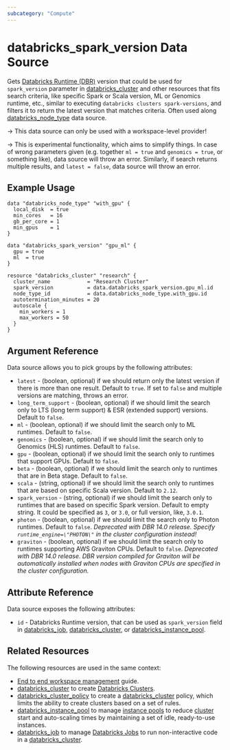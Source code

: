 ```yaml
---
subcategory: "Compute"
---
```

# databricks_spark_version Data Source

Gets [Databricks Runtime (DBR)](https://docs.databricks.com/runtime/dbr.html) version that could be used for `spark_version` parameter in [databricks_cluster](../resources/cluster.md) and other resources that fits search criteria, like specific Spark or Scala version, ML or Genomics runtime, etc., similar to executing `databricks clusters spark-versions`, and filters it to return the latest version that matches criteria. Often used along [databricks_node_type](node_type.md) data source.

-> This data source can only be used with a workspace-level provider!

-> This is experimental functionality, which aims to simplify things. In case of wrong parameters given (e.g. together `ml = true` and `genomics = true`, or something like), data source will throw an error.  Similarly, if search returns multiple results, and `latest = false`, data source will throw an error.

## Example Usage

```hcl
data "databricks_node_type" "with_gpu" {
  local_disk  = true
  min_cores   = 16
  gb_per_core = 1
  min_gpus    = 1
}

data "databricks_spark_version" "gpu_ml" {
  gpu = true
  ml  = true
}

resource "databricks_cluster" "research" {
  cluster_name            = "Research Cluster"
  spark_version           = data.databricks_spark_version.gpu_ml.id
  node_type_id            = data.databricks_node_type.with_gpu.id
  autotermination_minutes = 20
  autoscale {
    min_workers = 1
    max_workers = 50
  }
}
```

## Argument Reference

Data source allows you to pick groups by the following attributes:

* `latest` - (boolean, optional) if we should return only the latest version if there is more than one result.  Default to `true`. If set to `false` and multiple versions are matching, throws an error.
* `long_term_support` - (boolean, optional) if we should limit the search only to LTS (long term support) & ESR (extended support) versions. Default to `false`.
* `ml` - (boolean, optional) if we should limit the search only to ML runtimes. Default to `false`.
* `genomics` - (boolean, optional)  if we should limit the search only to Genomics (HLS) runtimes. Default to `false`.
* `gpu` - (boolean, optional)  if we should limit the search only to runtimes that support GPUs. Default to `false`.
* `beta` - (boolean, optional) if we should limit the search only to runtimes that are in Beta stage. Default to `false`.
* `scala` - (string, optional) if we should limit the search only to runtimes that are based on specific Scala version. Default to `2.12`.
* `spark_version` - (string, optional) if we should limit the search only to runtimes that are based on specific Spark version. Default to empty string.  It could be specified as `3`, or `3.0`, or full version, like, `3.0.1`.
* `photon` - (boolean, optional)  if we should limit the search only to Photon runtimes. Default to `false`. *Deprecated with DBR 14.0 release. Specify `runtime_engine=\"PHOTON\"` in the cluster configuration instead!*
* `graviton` - (boolean, optional)  if we should limit the search only to runtimes supporting AWS Graviton CPUs. Default to `false`. _Deprecated with DBR 14.0 release. DBR version compiled for Graviton will be automatically installed when nodes with Graviton CPUs are specified in the cluster configuration._

## Attribute Reference

Data source exposes the following attributes:

* `id` - Databricks Runtime version, that can be used as `spark_version` field in [databricks_job](../resources/job.md), [databricks_cluster](../resources/cluster.md), or [databricks_instance_pool](../resources/instance_pool.md).

## Related Resources

The following resources are used in the same context:

* [End to end workspace management](../guides/workspace-management.md) guide.
* [databricks_cluster](../resources/cluster.md) to create [Databricks Clusters](https://docs.databricks.com/clusters/index.html).
* [databricks_cluster_policy](../resources/cluster_policy.md) to create a [databricks_cluster](../resources/cluster.md) policy, which limits the ability to create clusters based on a set of rules.
* [databricks_instance_pool](../resources/instance_pool.md) to manage [instance pools](https://docs.databricks.com/clusters/instance-pools/index.html) to reduce [cluster](../resources/cluster.md) start and auto-scaling times by maintaining a set of idle, ready-to-use instances.
* [databricks_job](../resources/job.md) to manage [Databricks Jobs](https://docs.databricks.com/jobs.html) to run non-interactive code in a [databricks_cluster](../resources/cluster.md).
